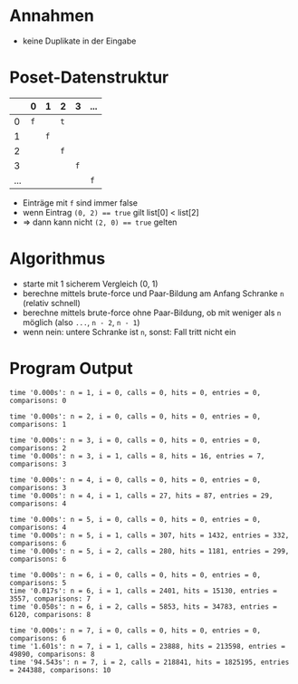 # Annahmen
- keine Duplikate in der Eingabe

# Poset-Datenstruktur
|     | 0 | 1 | 2 | 3 | ... |
| -   | - | - | - | - |  -  |
| 0   | `f` |   | `t` |   |     |
| 1   |   | `f` |   |   |     |
| 2   |   |   | `f` |   |     |
| 3   |   |   |   | `f` |     |
| ... |   |   |   |   |  `f`  |

- Einträge mit `f` sind immer false
- wenn Eintrag `(0, 2) == true` gilt list[0] < list[2]
- => dann kann nicht `(2, 0) == true` gelten


# Algorithmus
- starte mit 1 sicherem Vergleich (0, 1)
- berechne mittels brute-force und Paar-Bildung am Anfang Schranke `n` (relativ schnell)
- berechne mittels brute-force ohne Paar-Bildung, ob mit weniger als `n` möglich (also `...`, `n - 2`, `n - 1`)
- wenn nein: untere Schranke ist `n`, sonst: Fall tritt nicht ein

# Program Output
```
time '0.000s': n = 1, i = 0, calls = 0, hits = 0, entries = 0, comparisons: 0

time '0.000s': n = 2, i = 0, calls = 0, hits = 0, entries = 0, comparisons: 1

time '0.000s': n = 3, i = 0, calls = 0, hits = 0, entries = 0, comparisons: 2
time '0.000s': n = 3, i = 1, calls = 8, hits = 16, entries = 7, comparisons: 3

time '0.000s': n = 4, i = 0, calls = 0, hits = 0, entries = 0, comparisons: 3
time '0.000s': n = 4, i = 1, calls = 27, hits = 87, entries = 29, comparisons: 4

time '0.000s': n = 5, i = 0, calls = 0, hits = 0, entries = 0, comparisons: 4
time '0.000s': n = 5, i = 1, calls = 307, hits = 1432, entries = 332, comparisons: 6
time '0.000s': n = 5, i = 2, calls = 280, hits = 1181, entries = 299, comparisons: 6

time '0.000s': n = 6, i = 0, calls = 0, hits = 0, entries = 0, comparisons: 5
time '0.017s': n = 6, i = 1, calls = 2401, hits = 15130, entries = 3557, comparisons: 7
time '0.050s': n = 6, i = 2, calls = 5853, hits = 34783, entries = 6120, comparisons: 8

time '0.000s': n = 7, i = 0, calls = 0, hits = 0, entries = 0, comparisons: 6
time '1.601s': n = 7, i = 1, calls = 23888, hits = 213598, entries = 49890, comparisons: 8
time '94.543s': n = 7, i = 2, calls = 218841, hits = 1825195, entries = 244388, comparisons: 10
```
